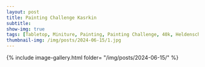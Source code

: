 ```yaml
---
layout: post
title: Painting Challenge Kasrkin
subtitle:
show-img: true
tags: [Tabletop, Miniture, Painting, Painting Challenge, 40k, Heldenschmiede]
thumbnail-img: /img/posts/2024-06-15/1.jpg
---
```


{% include image-gallery.html folder= "/img/posts/2024-06-15/" %}
